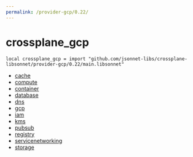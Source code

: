 ```yaml
---
permalink: /provider-gcp/0.22/
---
```


# crossplane_gcp

```jsonnet
local crossplane_gcp = import "github.com/jsonnet-libs/crossplane-libsonnet/provider-gcp/0.22/main.libsonnet"
```



* [cache](cache/index.md)
* [compute](compute/index.md)
* [container](container/index.md)
* [database](database/index.md)
* [dns](dns/index.md)
* [gcp](gcp/index.md)
* [iam](iam/index.md)
* [kms](kms/index.md)
* [pubsub](pubsub/index.md)
* [registry](registry/index.md)
* [servicenetworking](servicenetworking/index.md)
* [storage](storage/index.md)